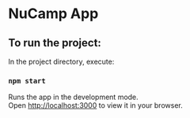 # NuCamp App

## To run the project:
In the project directory, execute:

### `npm start`

Runs the app in the development mode.\
Open [http://localhost:3000](http://localhost:3000) to view it in your browser.



